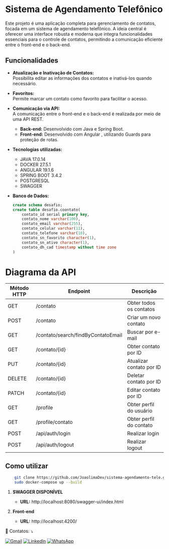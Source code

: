 # Sistema de Agendamento Telefônico

Este projeto é uma aplicação completa para gerenciamento de contatos, focada em um sistema de agendamento telefônico. A ideia central é oferecer uma interface robusta e moderna que integra funcionalidades essenciais para o controle de contatos, permitindo a comunicação eficiente entre o front-end e o back-end.

## Funcionalidades


- **Atualização e Inativação de Contatos:**  
  Possibilita editar as informações dos contatos e inativá-los quando necessário.

- **Favoritos:**  
  Permite marcar um contato como favorito para facilitar o acesso.

- **Comunicação via API:**  
  A comunicação entre o front-end e o back-end é realizada por meio de uma API REST.  
  - **Back-end:** Desenvolvido com Java e Spring Boot.  
  - **Front-end:** Desenvolvido com Angular , utilizando Guards para proteção de rotas.
 
- **Tecnologias utilizadas:**
  -  JAVA 17.0.14
  -  DOCKER 27.5.1
  -  ANGULAR 19.1.6
  -  SPRING BOOT 3.4.2
  -  POSTGRESQL
  -  SWAGGER


- **Banco de Dados:**  


  ```sql
  create schema desafio;
  create table desafio.coontato( 
      contato_id serial primary key, 
      contato_nome varchar(100), 
      contato_email varchar(255), 
      contato_celular varchar(11), 
      contato_telefone varchar(10), 
      contato_sn_favorito character(1), 
      contato_sn_ativo character(1), 
      contato_dh_cad timestamp without time zone 
  )

# Diagrama da API 

| Método HTTP | Endpoint                                  | Descrição                    |
|-------------|-------------------------------------------|------------------------------|
| GET         | /contato                                  | Obter todos os contatos      |
| POST        | /contato                                  | Criar um novo contato        |
| GET         | /contato/search/findByContatoEmail        | Buscar por e-mail            |
| GET         | /contato/{id}                             | Obter contato por ID         |
| PUT         | /contato/{id}                             | Atualizar contato por ID     |
| DELETE      | /contato/{id}                             | Deletar contato por ID       |
| PATCH       | /contato/{id}                             | Editar contato por ID        |
| GET         | /profile                                  | Obter perfil do usuário      |
| GET         | /profile/contato                          | Obter perfil do contato      |
| POST        | /api/auth/login                           | Realizar login               |
| POST        | /api/auth/logout                          | Realizar logout              |



## Como utilizar

```bash
    git clone https://github.com/JoaolimaDev/sistema-agendamento-tele.git
    sudo docker-compose up --build
```


1. **SWAGGER DISPONÍVEL**
   - **URL:** http://localhost:8080/swagger-ui/index.html

1. **Front-end**
   - **URL:**  http://localhost:4200/


<p align="left">
  💌 Contatos: ⤵️
</p>

<p align="left">
  <a href="mailto:ozymandiasphp@gmail.com" title="Gmail">
  <img src="https://img.shields.io/badge/-Gmail-FF0000?style=flat-square&labelColor=FF0000&logo=gmail&logoColor=white&link=LINK-DO-SEU-GMAIL" alt="Gmail"/></a>
  <a href="https://www.linkedin.com/in/jo%C3%A3o-vitor-de-lima-74441b1b1/" title="LinkedIn">
  <img src="https://img.shields.io/badge/-Linkedin-0e76a8?style=flat-square&logo=Linkedin&logoColor=white&link=LINK-DO-SEU-LINKEDIN" alt="LinkedIn"/></a>
  <a href="https://wa.me/5581989553431" title="WhatsApp">
  <img src="https://img.shields.io/badge/-WhatsApp-25d366?style=flat-square&labelColor=25d366&logo=whatsapp&logoColor=white&link=API-DO-SEU-WHATSAPP" alt="WhatsApp"/></a>
</p>

